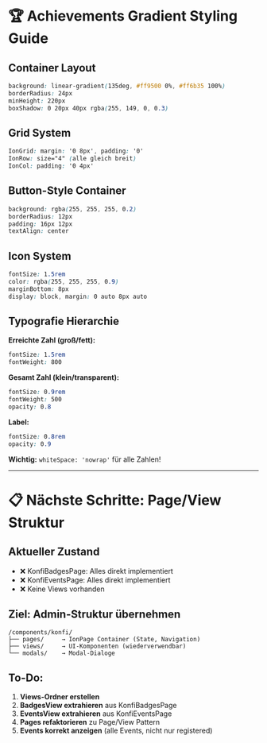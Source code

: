 # 🏆 Achievements Gradient Styling Guide

## Container Layout
```css
background: linear-gradient(135deg, #ff9500 0%, #ff6b35 100%)
borderRadius: 24px
minHeight: 220px
boxShadow: 0 20px 40px rgba(255, 149, 0, 0.3)
```

## Grid System
```css
IonGrid: margin: '0 8px', padding: '0'
IonRow: size="4" (alle gleich breit)
IonCol: padding: '0 4px'
```

## Button-Style Container
```css
background: rgba(255, 255, 255, 0.2)
borderRadius: 12px
padding: 16px 12px
textAlign: center
```

## Icon System
```css
fontSize: 1.5rem
color: rgba(255, 255, 255, 0.9)
marginBottom: 8px
display: block, margin: 0 auto 8px auto
```

## Typografie Hierarchie
**Erreichte Zahl (groß/fett):**
```css
fontSize: 1.5rem
fontWeight: 800
```

**Gesamt Zahl (klein/transparent):**
```css
fontSize: 0.9rem
fontWeight: 500
opacity: 0.8
```

**Label:**
```css
fontSize: 0.8rem
opacity: 0.9
```

**Wichtig:** `whiteSpace: 'nowrap'` für alle Zahlen!

---

# 📋 Nächste Schritte: Page/View Struktur

## Aktueller Zustand
- ❌ KonfiBadgesPage: Alles direkt implementiert
- ❌ KonfiEventsPage: Alles direkt implementiert  
- ❌ Keine Views vorhanden

## Ziel: Admin-Struktur übernehmen
```
/components/konfi/
├── pages/     → IonPage Container (State, Navigation)
├── views/     → UI-Komponenten (wiederverwendbar)
└── modals/    → Modal-Dialoge
```

## To-Do:
1. **Views-Ordner erstellen**
2. **BadgesView extrahieren** aus KonfiBadgesPage
3. **EventsView extrahieren** aus KonfiEventsPage  
4. **Pages refaktorieren** zu Page/View Pattern
5. **Events korrekt anzeigen** (alle Events, nicht nur registered)
